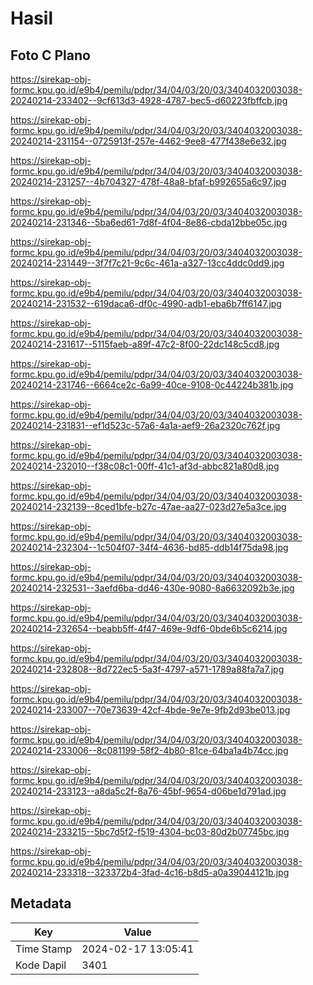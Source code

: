 # Hasil

## Foto C Plano

https://sirekap-obj-formc.kpu.go.id/e9b4/pemilu/pdpr/34/04/03/20/03/3404032003038-20240214-233402--9cf613d3-4928-4787-bec5-d60223fbffcb.jpg

https://sirekap-obj-formc.kpu.go.id/e9b4/pemilu/pdpr/34/04/03/20/03/3404032003038-20240214-231154--0725913f-257e-4462-9ee8-477f438e6e32.jpg

https://sirekap-obj-formc.kpu.go.id/e9b4/pemilu/pdpr/34/04/03/20/03/3404032003038-20240214-231257--4b704327-478f-48a8-bfaf-b992655a6c97.jpg

https://sirekap-obj-formc.kpu.go.id/e9b4/pemilu/pdpr/34/04/03/20/03/3404032003038-20240214-231346--5ba6ed61-7d8f-4f04-8e86-cbda12bbe05c.jpg

https://sirekap-obj-formc.kpu.go.id/e9b4/pemilu/pdpr/34/04/03/20/03/3404032003038-20240214-231449--3f7f7c21-9c6c-461a-a327-13cc4ddc0dd9.jpg

https://sirekap-obj-formc.kpu.go.id/e9b4/pemilu/pdpr/34/04/03/20/03/3404032003038-20240214-231532--619daca6-df0c-4990-adb1-eba6b7ff6147.jpg

https://sirekap-obj-formc.kpu.go.id/e9b4/pemilu/pdpr/34/04/03/20/03/3404032003038-20240214-231617--5115faeb-a89f-47c2-8f00-22dc148c5cd8.jpg

https://sirekap-obj-formc.kpu.go.id/e9b4/pemilu/pdpr/34/04/03/20/03/3404032003038-20240214-231746--6664ce2c-6a99-40ce-9108-0c44224b381b.jpg

https://sirekap-obj-formc.kpu.go.id/e9b4/pemilu/pdpr/34/04/03/20/03/3404032003038-20240214-231831--ef1d523c-57a6-4a1a-aef9-26a2320c762f.jpg

https://sirekap-obj-formc.kpu.go.id/e9b4/pemilu/pdpr/34/04/03/20/03/3404032003038-20240214-232010--f38c08c1-00ff-41c1-af3d-abbc821a80d8.jpg

https://sirekap-obj-formc.kpu.go.id/e9b4/pemilu/pdpr/34/04/03/20/03/3404032003038-20240214-232139--8ced1bfe-b27c-47ae-aa27-023d27e5a3ce.jpg

https://sirekap-obj-formc.kpu.go.id/e9b4/pemilu/pdpr/34/04/03/20/03/3404032003038-20240214-232304--1c504f07-34f4-4636-bd85-ddb14f75da98.jpg

https://sirekap-obj-formc.kpu.go.id/e9b4/pemilu/pdpr/34/04/03/20/03/3404032003038-20240214-232531--3aefd6ba-dd46-430e-9080-8a6632092b3e.jpg

https://sirekap-obj-formc.kpu.go.id/e9b4/pemilu/pdpr/34/04/03/20/03/3404032003038-20240214-232654--beabb5ff-4f47-469e-9df6-0bde6b5c6214.jpg

https://sirekap-obj-formc.kpu.go.id/e9b4/pemilu/pdpr/34/04/03/20/03/3404032003038-20240214-232808--8d722ec5-5a3f-4797-a571-1789a88fa7a7.jpg

https://sirekap-obj-formc.kpu.go.id/e9b4/pemilu/pdpr/34/04/03/20/03/3404032003038-20240214-233007--70e73639-42cf-4bde-9e7e-9fb2d93be013.jpg

https://sirekap-obj-formc.kpu.go.id/e9b4/pemilu/pdpr/34/04/03/20/03/3404032003038-20240214-233006--8c081199-58f2-4b80-81ce-64ba1a4b74cc.jpg

https://sirekap-obj-formc.kpu.go.id/e9b4/pemilu/pdpr/34/04/03/20/03/3404032003038-20240214-233123--a8da5c2f-8a76-45bf-9654-d06be1d791ad.jpg

https://sirekap-obj-formc.kpu.go.id/e9b4/pemilu/pdpr/34/04/03/20/03/3404032003038-20240214-233215--5bc7d5f2-f519-4304-bc03-80d2b07745bc.jpg

https://sirekap-obj-formc.kpu.go.id/e9b4/pemilu/pdpr/34/04/03/20/03/3404032003038-20240214-233318--323372b4-3fad-4c16-b8d5-a0a39044121b.jpg


## Metadata

| Key        | Value               |
| ---------- | ------------------- |
| Time Stamp | 2024-02-17 13:05:41 |
| Kode Dapil | 3401                |



